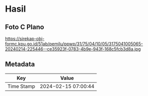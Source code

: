 # Hasil

## Foto C Plano

https://sirekap-obj-formc.kpu.go.id/51ab/pemilu/ppwp/31/75/04/10/05/3175041005065-20240214-225446--ce35923f-0783-4b9e-943f-168c5fcb3d8a.jpg


## Metadata

| Key        | Value               |
| ---------- | ------------------- |
| Time Stamp | 2024-02-15 07:00:44 |



